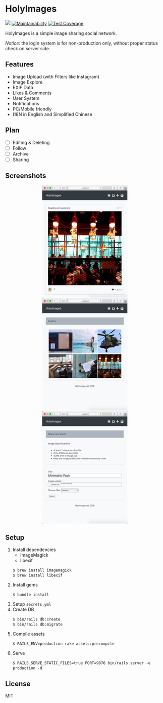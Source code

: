 # HolyImages

[![](https://api.travis-ci.org/crispgm/holy-images.svg?branch=master)](https://travis-ci.org/crispgm/holy-images)
[![Maintainability](https://api.codeclimate.com/v1/badges/41867af362501c3d9b17/maintainability)](https://codeclimate.com/github/crispgm/holy-images/maintainability)
[![Test Coverage](https://api.codeclimate.com/v1/badges/41867af362501c3d9b17/test_coverage)](https://codeclimate.com/github/crispgm/holy-images/test_coverage)

HolyImages is a simple image sharing social network.

_Notice_: the login system is for non-production only, without proper status check on server side.

## Features

* Image Upload (with Filters like Instagram)
* Image Explore
* EXIF Data
* Likes & Comments
* User System
* Notifications
* PC/Mobile friendly
* I18N in English and Simplified Chinese

## Plan

* [ ] Editing & Deleting
* [ ] Follow
* [ ] Archive
* [ ] Sharing

## Screenshots

<p align="center">
  <img src="docs/screenshots/index.png" width="270" />
  <img src="docs/screenshots/explore.png" width="270" />
  <img src="docs/screenshots/upload.png" width="270" />
</p>

## Setup

1. Install dependencies
	* ImageMagick
	* libexif
    ```
    $ brew install imagemagick
    $ brew install libexif
    ```
2. Install gems
	```
	$ bundle install
	```
3. Setup `secrets.yml`
4. Create DB
	```
	$ bin/rails db:create
	$ bin/rails db:migrate
	```
5. Compile assets
	```
	$ RAILS_ENV=production rake assets:precompile
	```
6. Serve
	```
	$ RAILS_SERVE_STATIC_FILES=true PORT=9876 bin/rails server -e production -d
	```

## License

MIT
